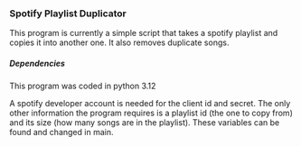 ### Spotify Playlist Duplicator

This program is currently a simple script that takes a spotify playlist and copies it into another one. It also removes duplicate songs. 

##### Dependencies
This program was coded in python 3.12

A spotify developer account is needed for the client id and secret. The only other information the program requires is a playlist id (the one to copy from) and its size (how many songs are in the playlist). These variables can be found and changed in main.

